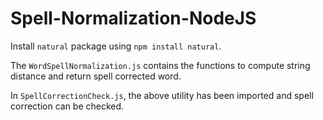 # Spell-Normalization-NodeJS

Install `natural` package using `npm install natural`.

The `WordSpellNormalization.js` contains the functions to compute string distance and return spell corrected word.

In `SpellCorrectionCheck.js`, the above utility has been imported and spell correction can be checked. 

